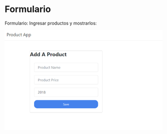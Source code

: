 
# Formulario
<p>Formulario: Ingresar productos y mostrarlos:  </p>
<img src="https://github.com/gab98fra/Javascript/blob/main/product.PNG" alt="Producto">
